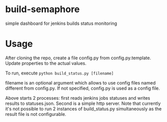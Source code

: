 build-semaphore
===============

simple dashboard for jenkins builds status monitoring

Usage
===============
After cloning the repo, create a file config.py from config.py.template. Update properties to the actual values.

To run, execute 
```python build_status.py [filename]```

filename is an optional argument which allows to use config files named different from config.py. If not specified, config.py is used as a config file. 

Above starts 2 processes: first reads jenkins jobs statuses and writes results to statuses.json. Second is a simple http server. 
Note that currently it's not possible to run 2 instances of build_status.py simultaneously as the result file is not configurable.
